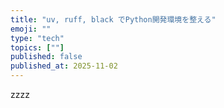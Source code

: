 ```yaml
---
title: "uv, ruff, black でPython開発環境を整える"
emoji: ""
type: "tech"
topics: [""]
published: false
published_at: 2025-11-02
---
```


zzzz
